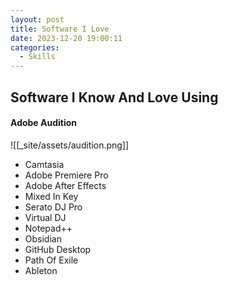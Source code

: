 ```yaml
---
layout: post
title: Software I Love
date: 2023-12-20 19:00:11
categories:
  - Skills
---
```

## Software I Know And Love Using
#### Adobe Audition
![[_site/assets/audition.png]]
- Camtasia
- Adobe Premiere Pro
- Adobe After Effects
- Mixed In Key
- Serato DJ Pro
- Virtual DJ
- Notepad++
- Obsidian
- GitHub Desktop
- Path Of Exile
- Ableton 
